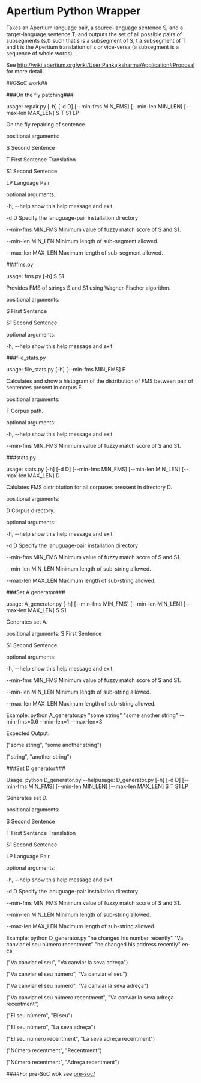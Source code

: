 Apertium Python Wrapper
======================

Takes an Apertium language pair, a source-language sentence S, and a target-language sentence T, and outputs the set of all possible pairs of subsegments (s,t) such that s is a subsegment of S, t a subsegment of T and t is the Apertium translation of s or vice-versa (a subsegment is a sequence of whole words).

See http://wiki.apertium.org/wiki/User:Pankajksharma/Application#Proposal for more detail.

##GSoC work##

###On the fly patching###

usage: repair.py [-h] [-d D] [--min-fms MIN_FMS] [--min-len MIN_LEN]
                 [--max-len MAX_LEN]
                 S T S1 LP

On the fly repairing of sentence.

positional arguments:

  S                  Second Sentence

  T                  First Sentence Translation

  S1                 Second Sentence

  LP                 Language Pair

optional arguments:

  -h, --help         show this help message and exit

  -d D               Specify the lanuguage-pair installation directory

  --min-fms MIN_FMS  Minimum value of fuzzy match score of S and S1.

  --min-len MIN_LEN  Minimum length of sub-segment allowed.

  --max-len MAX_LEN  Maximum length of sub-segment allowed.

###fms.py

usage: fms.py [-h] S S1

Provides FMS of strings S and S1 using Wagner-Fischer algorithm.

positional arguments:

  S           First Sentence

  S1          Second Sentence

optional arguments:

  -h, --help  show this help message and exit


###file_stats.py

usage: file_stats.py [-h] [--min-fms MIN_FMS] F

Calculates and show a histogram of the distribution of FMS between pair of sentences present in corpus F.

positional arguments:

  F                  Corpus path.

optional arguments:

  -h, --help         show this help message and exit

  --min-fms MIN_FMS  Minimum value of fuzzy match score of S and S1.

###stats.py

usage: stats.py [-h] [-d D] [--min-fms MIN_FMS] [--min-len MIN_LEN]
                [--max-len MAX_LEN]
                D

Calulates FMS distribtution for all corpuses pressent in directory D.

positional arguments:

  D                  Corpus directory.

optional arguments:

  -h, --help         show this help message and exit

  -d D               Specify the lanuguage-pair installation directory

  --min-fms MIN_FMS  Minimum value of fuzzy match score of S and S1.

  --min-len MIN_LEN  Minimum length of sub-string allowed.

  --max-len MAX_LEN  Maximum length of sub-string allowed.

###Set A generator###

usage: A_generator.py [-h] [--min-fms MIN_FMS] [--min-len MIN_LEN]
                      [--max-len MAX_LEN]
                      S S1

Generates set A.

positional arguments:
  S                  First Sentence

  S1                 Second Sentence

optional arguments:

  -h, --help         show this help message and exit

  --min-fms MIN_FMS  Minimum value of fuzzy match score of S and S1.

  --min-len MIN_LEN  Minimum length of sub-string allowed.

  --max-len MAX_LEN  Maximum length of sub-string allowed.


Example:  python A_generator.py "some string" "some another string" --min-fms=0.6 --min-len=1 --max-len=3

Expected Output:

("some string", "some another string")

("string", "another string") 


###Set D generator###

Usage: python D_generator.py --helpusage: D_generator.py [-h] [-d D] [--min-fms MIN_FMS] [--min-len MIN_LEN] [--max-len MAX_LEN]
                      S T S1 LP

Generates set D.

positional arguments:

  S                  Second Sentence

  T                  First Sentence Translation

  S1                 Second Sentence

  LP                 Language Pair

optional arguments:

  -h, --help         show this help message and exit

  -d D               Specify the lanuguage-pair installation directory

  --min-fms MIN_FMS  Minimum value of fuzzy match score of S and S1.

  --min-len MIN_LEN  Minimum length of sub-string allowed.

  --max-len MAX_LEN  Maximum length of sub-string allowed.

Example: python D_generator.py "he changed his number recently" "Va canviar el seu número recentment" "he changed his address recently" en-ca

("Va canviar el seu", "Va canviar la seva adreça")

("Va canviar el seu número", "Va canviar el seu")

("Va canviar el seu número", "Va canviar la seva adreça")

("Va canviar el seu número recentment", "Va canviar la seva adreça recentment")

("El seu número", "El seu")

("El seu número", "La seva adreça")

("El seu número recentment", "La seva adreça recentment")

("Número recentment", "Recentment")

("Número recentment", "Adreça recentment")

####For pre-SoC wok see [pre-soc/](https://github.com/pankajksharma/py-apertium/tree/master/pre_soc)